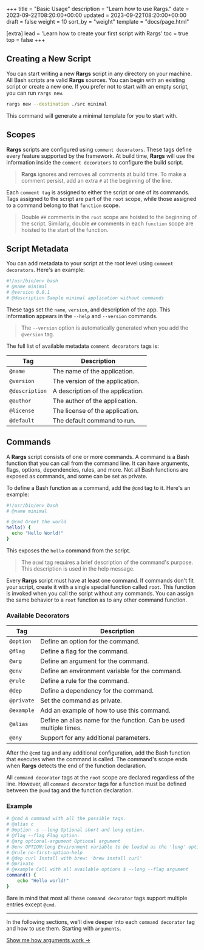 +++
title = "Basic Usage"
description = "Learn how to use Rargs."
date = 2023-09-22T08:20:00+00:00
updated = 2023-09-22T08:20:00+00:00
draft = false
weight = 10
sort_by = "weight"
template = "docs/page.html"

[extra]
lead = 'Learn how to create your first script with Rargs'
toc = true
top = false
+++

## Creating a New Script

You can start writing a new **Rargs** script in any directory on your machine. All Bash scripts are valid **Rargs** sources. You can begin with an existing script or create a new one. If you prefer not to start with an empty script, you can run `rargs new`.

```bash
rargs new --destination ./src minimal
```

This command will generate a minimal template for you to start with.

## Scopes

**Rargs** scripts are configured using `comment decorators`. These tags define every feature supported by the framework. At build time, **Rargs** will use the information inside the `comment decorators` to configure the build script.

> **Rargs** ignores and removes all comments at build time. To make a comment persist, add an extra `#` at the beginning of the line.

Each `comment tag` is assigned to either the script or one of its commands. Tags assigned to the script are part of the `root` scope, while those assigned to a command belong to that `function` scope.

> Double `##` comments in the `root` scope are hoisted to the beginning of the script. Similarly, double `##` comments in each `function` scope are hoisted to the start of the function.

## Script Metadata

You can add metadata to your script at the root level using `comment decorators`. Here's an example:

```bash
#!/usr/bin/env bash
# @name minimal
# @version 0.0.1
# @description Sample minimal application without commands
```

These tags set the `name`, `version`, and description of the app. This information appears in the `--help` and `--version` commands.

> The `--version` option is automatically generated when you add the `@version` tag.

The full list of available metadata `comment decorators` tags is:

| Tag            | Description                       |
| -------------- | --------------------------------- |
| `@name`        | The name of the application.      |
| `@version`     | The version of the application.   |
| `@description` | A description of the application. |
| `@author`      | The author of the application.    |
| `@license`     | The license of the application.   |
| `@default`     | The default command to run.       |

## Commands

A **Rargs** script consists of one or more commands. A command is a Bash function that you can call from the command line. It can have arguments, flags, options, dependencies, rules, and more. Not all Bash functions are exposed as commands, and some can be set as private.

To define a Bash function as a command, add the `@cmd` tag to it. Here's an example:

```bash
#!/usr/bin/env bash
# @name minimal

# @cmd Greet the world
hello() {
  echo "Hello World!"
}
```

This exposes the `hello` command from the script.

> The `@cmd` tag requires a brief description of the command's purpose. This description is used in the help message.

Every **Rargs** script must have at least one command. If commands don't fit your script, create it with a single special function called `root`. This function is invoked when you call the script without any commands. You can assign the same behavior to a `root` function as to any other command function.

### Available Decorators

| Tag        | Description                                                        |
| ---------- | ------------------------------------------------------------------ |
| `@option`  | Define an option for the command.                                  |
| `@flag`    | Define a flag for the command.                                     |
| `@arg`     | Define an argument for the command.                                |
| `@env`     | Define an environment variable for the command.                    |
| `@rule`    | Define a rule for the command.                                     |
| `@dep`     | Define a dependency for the command.                               |
| `@private` | Set the command as private.                                        |
| `@example` | Add an example of how to use this command.                         |
| `@alias`   | Define an alias name for the function. Can be used multiple times. |
| `@any`     | Support for any additional parameters.                             |

After the `@cmd` tag and any additional configuration, add the Bash function that executes when the command is called. The command's scope ends when **Rargs** detects the end of the function declaration.

All `command decorator` tags at the `root` scope are declared regardless of the line. However, all `command decorator` tags for a function must be defined between the `@cmd` tag and the function declaration.

### Example

```bash
# @cmd A command with all the possible tags.
# @alias c
# @option -s --long Optional short and long option.
# @flag --flag Flag option.
# @arg optional-argument Optional argument
# @env OPTION:long Environment variable to be loaded as the 'long' option
# @rule no-first-option-help
# @dep curl Install with brew: 'brew install curl'
# @private
# @example Call with all available options $ --long --flag argument
command() {
	echo "Hello world!"
}
```

Bare in mind that most all these `command decorator` tags support multiple entries except `@cmd`.

---

In the following sections, we'll dive deeper into each `command decorator` tag and how to use them. Starting with `arguments`.

[Show me how arguments work →](../../usage/arguments)
